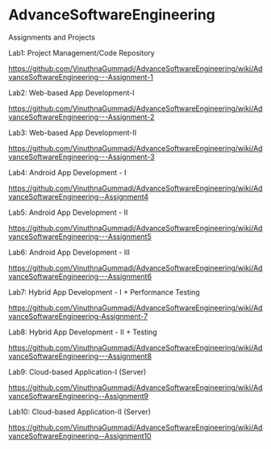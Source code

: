 # AdvanceSoftwareEngineering
Assignments and Projects

Lab1: Project Management/Code Repository

https://github.com/VinuthnaGummadi/AdvanceSoftwareEngineering/wiki/AdvanceSoftwareEngineering---Assignment-1

Lab2: Web-based App Development-I

https://github.com/VinuthnaGummadi/AdvanceSoftwareEngineering/wiki/AdvanceSoftwareEngineering---Assignment-2

Lab3: Web-based App Development-II 

https://github.com/VinuthnaGummadi/AdvanceSoftwareEngineering/wiki/AdvanceSoftwareEngineering---Assignment-3

Lab4: Android App Development - I

https://github.com/VinuthnaGummadi/AdvanceSoftwareEngineering/wiki/AdvanceSoftwareEngineering--Assignment4

Lab5: Android App Development - II

https://github.com/VinuthnaGummadi/AdvanceSoftwareEngineering/wiki/AdvanceSoftwareEngineering---Assignment5

Lab6: Android App Development - III

https://github.com/VinuthnaGummadi/AdvanceSoftwareEngineering/wiki/AdvanceSoftwareEngineering---Assignment6

Lab7: Hybrid App Development - I + Performance Testing

https://github.com/VinuthnaGummadi/AdvanceSoftwareEngineering/wiki/AdvanceSoftwareEngineering-Assignment-7

Lab8: Hybrid App Development - II + Testing

https://github.com/VinuthnaGummadi/AdvanceSoftwareEngineering/wiki/AdvanceSoftwareEngineering---Assignment8

Lab9: Cloud-based Application-I (Server)

https://github.com/VinuthnaGummadi/AdvanceSoftwareEngineering/wiki/AdvanceSoftwareEngineering--Assignment9

Lab10: Cloud-based Application-II (Server)

https://github.com/VinuthnaGummadi/AdvanceSoftwareEngineering/wiki/AdvanceSoftwareEngineering--Assignment10
